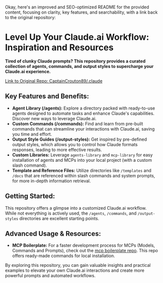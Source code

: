 Okay, here's an improved and SEO-optimized README for the provided content, focusing on clarity, key features, and searchability, with a link back to the original repository:

# Level Up Your Claude.ai Workflow: Inspiration and Resources

**Tired of clunky Claude prompts? This repository provides a curated collection of agents, commands, and output styles to supercharge your Claude.ai experience.**

[Link to Original Repo: CaptainCrouton89/.claude](https://github.com/CaptainCrouton89/.claude)

## Key Features and Benefits:

*   **Agent Library (/agents):** Explore a directory packed with ready-to-use agents designed to automate tasks and enhance Claude's capabilities. Discover new ways to leverage Claude.ai.
*   **Custom Commands (/commands):** Find and learn from pre-built commands that can streamline your interactions with Claude.ai, saving you time and effort.
*   **Output Style Guides (/output-styles):** Get inspired by pre-defined output styles, which allows you to control how Claude formats responses, leading to more effective results.
*   **Custom Libraries:** Leverage `agents-library` and `mcp-library` for easy installation of agents and MCPs into your local project (with a custom slash command).
*   **Template and Reference Files:** Utilize directories like `/templates` and `/docs` that are referenced within slash commands and system prompts, for more in-depth information retrieval.

## Getting Started:

This repository offers a glimpse into a customized Claude.ai workflow. While not everything is actively used, the `/agents`, `/commands`, and `/output-styles` directories are excellent starting points.

## Advanced Usage & Resources:

*   **MCP Boilerplate:** For a faster development process for MCPs (Models, Commands and Prompts), check out the [mcp boilerplate repo](https://github.com/CaptainCrouton89/mcp-boilerplate). This repo offers ready-made commands for local installation.

By exploring this repository, you can gain valuable insights and practical examples to elevate your own Claude.ai interactions and create more powerful prompts and automated workflows.